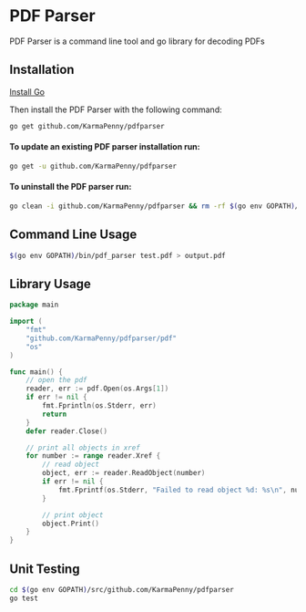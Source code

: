 # PDF Parser
PDF Parser is a command line tool and go library for decoding PDFs

## Installation
[Install Go](https://golang.org/doc/install#install)

Then install the PDF Parser with the following command:
```bash
go get github.com/KarmaPenny/pdfparser
```

#### To update an existing PDF parser installation run:
```bash
go get -u github.com/KarmaPenny/pdfparser
```

#### To uninstall the PDF parser run:
```bash
go clean -i github.com/KarmaPenny/pdfparser && rm -rf $(go env GOPATH)/src/github.com/KarmaPenny/pdfparser
```

## Command Line Usage
```bash
$(go env GOPATH)/bin/pdf_parser test.pdf > output.pdf
```

## Library Usage
```go
package main

import (
	"fmt"
	"github.com/KarmaPenny/pdfparser/pdf"
	"os"
)

func main() {
	// open the pdf
	reader, err := pdf.Open(os.Args[1])
	if err != nil {
		fmt.Fprintln(os.Stderr, err)
		return
	}
	defer reader.Close()

	// print all objects in xref
	for number := range reader.Xref {
		// read object
		object, err := reader.ReadObject(number)
		if err != nil {
			fmt.Fprintf(os.Stderr, "Failed to read object %d: %s\n", number, err)
		}

		// print object
		object.Print()
	}
}
```

## Unit Testing
```bash
cd $(go env GOPATH)/src/github.com/KarmaPenny/pdfparser
go test
```
